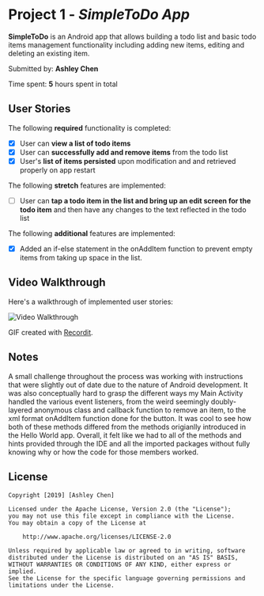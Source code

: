 # Project 1 - *SimpleToDo App*

**SimpleToDo** is an Android app that allows building a todo list and basic todo items management functionality including adding new items, editing and deleting an existing item.

Submitted by: **Ashley Chen**

Time spent: **5** hours spent in total

## User Stories

The following **required** functionality is completed:

* [x] User can **view a list of todo items**
* [x] User can **successfully add and remove items** from the todo list
* [x] User's **list of items persisted** upon modification and and retrieved properly on app restart

The following **stretch** features are implemented:

* [ ] User can **tap a todo item in the list and bring up an edit screen for the todo item** and then have any changes to the text reflected in the todo list

The following **additional** features are implemented:

* [x] Added an if-else statement in the onAddItem function to prevent empty items from taking up space in the list. 

## Video Walkthrough

Here's a walkthrough of implemented user stories:

![Video Walkthrough](http://g.recordit.co/bmImIsKN4g.gif)

GIF created with [Recordit](http://recordit.co/).

## Notes

A small challenge throughout the process was working with instructions that were slightly out of date due to the nature of Android development.
It was also conceptually hard to grasp the different ways my Main Activity handled the various event listeners, from the weird seemingly doubly-layered anonymous class and callback
function to remove an item, to the xml format onAddItem function done for the button.
It was cool to see how both of these methods differed from the methods origianlly introduced in the Hello World app. 
Overall, it felt like we had to all of the methods and hints provided through the IDE and all the imported packages without
fully knowing why or how the code for those members worked. 

## License

    Copyright [2019] [Ashley Chen]

    Licensed under the Apache License, Version 2.0 (the "License");
    you may not use this file except in compliance with the License.
    You may obtain a copy of the License at

        http://www.apache.org/licenses/LICENSE-2.0

    Unless required by applicable law or agreed to in writing, software
    distributed under the License is distributed on an "AS IS" BASIS,
    WITHOUT WARRANTIES OR CONDITIONS OF ANY KIND, either express or implied.
    See the License for the specific language governing permissions and
    limitations under the License.

